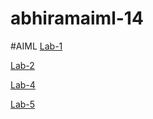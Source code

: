 # abhiramaiml-14
#AIML
[Lab-1](https://github.com/Abhiram1570/abhiramaiml-14/blob/main/LAB1.ipynb)


[Lab-2](https://github.com/Abhiram1570/abhiramaiml-14/blob/main/AIML%20Lab2.ipynb)

[Lab-4](https://github.com/Abhiram1570/abhiramaiml-14/blob/main/LAB4PART1.ipynb)

[Lab-5](https://github.com/Abhiram1570/abhiramaiml-14/blob/main/AIML%20LAB5.ipynb)






